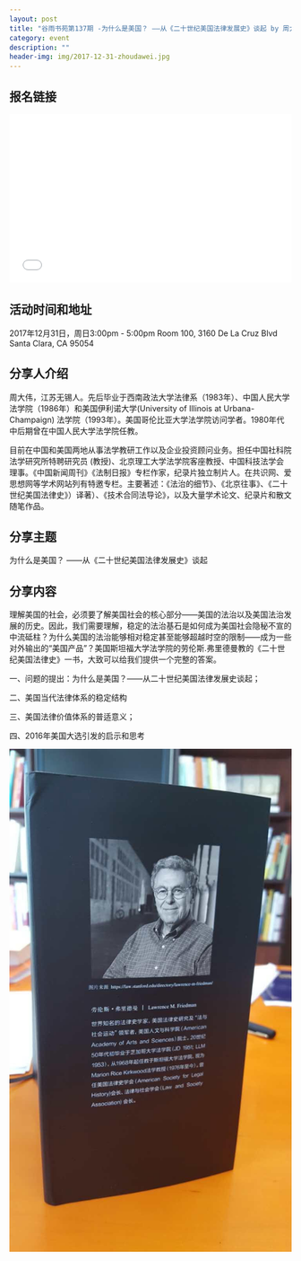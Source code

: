 ```yaml
---
layout: post
title: "谷雨书苑第137期 -为什么是美国？ ——从《二十世纪美国法律发展史》谈起 by 周大伟"
category: event
description: ""
header-img: img/2017-12-31-zhoudawei.jpg
---
```


## 报名链接
<div style="width:100%; text-align:left;" ><iframe src="//eventbrite.com/tickets-external?eid=41541846782&ref=etckt" frameborder="0" height="300" width="100%" vspace="0" hspace="0" marginheight="5" marginwidth="5" scrolling="auto" allowtransparency="true"></iframe></div>

## 活动时间和地址
2017年12月31日，周日3:00pm - 5:00pm
Room 100, 3160 De La Cruz Blvd Santa Clara, CA 95054

## 分享人介绍
周大伟，江苏无锡人。先后毕业于西南政法大学法律系（1983年）、中国人民大学法学院（1986年）和美国伊利诺大学(University of Illinois at Urbana-Champaign) 法学院（1993年）。美国哥伦比亚大学法学院访问学者。1980年代中后期曾在中国人民大学法学院任教。
 
目前在中国和美国两地从事法学教研工作以及企业投资顾问业务。担任中国社科院法学研究所特聘研究员 (教授)、北京理工大学法学院客座教授、中国科技法学会理事。《中国新闻周刊》《法制日报》专栏作家，纪录片独立制片人。在共识网、爱思想网等学术网站列有特邀专栏。主要著述：《法治的细节》、《北京往事》、《二十世纪美国法律史》）译著）、《技术合同法导论》，以及大量学术论文、纪录片和散文随笔作品。


## 分享主题

为什么是美国？ ——从《二十世纪美国法律发展史》谈起


## 分享内容 

理解美国的社会，必须要了解美国社会的核心部分——美国的法治以及美国法治发展的历史。因此，我们需要理解，稳定的法治基石是如何成为美国社会隐秘不宣的中流砥柱？为什么美国的法治能够相对稳定甚至能够超越时空的限制——成为一些对外输出的“美国产品”？美国斯坦福大学法学院的劳伦斯.弗里德曼教的《二十世纪美国法律史》一书，大致可以给我们提供一个完整的答案。

一、问题的提出：为什么是美国？——从二十世纪美国法律发展史谈起；

二、美国当代法律体系的稳定结构

三、美国法律价值体系的普适意义；

四、2016年美国大选引发的启示和思考

![img](/img/2017-12-31-zhoudawei-2.jpg)
